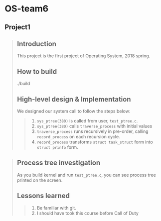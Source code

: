 OS-team6
========
Project1
-----------

> ## Introduction
>  This project is the first project of Operating System, 2018 spring.
> ## How to build
> ./build
> ## High-level design & Implementation
>  We designed our system call to follow the steps below:
>> 1. `sys_ptree(380)` is called from user, `test_ptree.c`.
>> 2. `sys_ptree(380)` calls  `traverse_process` with initial values
>> 3. `traverse_process` runs recursively in pre-order, calling `record_process` on each recursion cycle. 
>> 4. `record_process` transforms `struct task_struct` form into `struct prinfo` form.

> ## Process tree investigation
> As you build kernel and run `test_ptree.c`,  you can see  process tree printed on the screen.
>  
> ## Lessons learned
>> 1. Be familiar with git.
>> 2. I should have took this  course before Call of Duty
